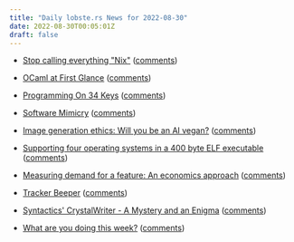 ```yaml
---
title: "Daily lobste.rs News for 2022-08-30"
date: 2022-08-30T00:05:01Z
draft: false
---
```






- [Stop calling everything "Nix"](https://www.haskellforall.com/2022/08/stop-calling-everything-nix.html)
  ([comments](https://lobste.rs/s/nvyntx/stop_calling_everything_nix))



- [OCaml at First Glance](https://batsov.com/articles/2022/08/29/ocaml-at-first-glance/)
  ([comments](https://lobste.rs/s/dwt32y/ocaml_at_first_glance))



- [Programming On 34 Keys](https://peppe.rs/posts/programming_on_34_keys/)
  ([comments](https://lobste.rs/s/4tv2ef/programming_on_34_keys))



- [Software Mimicry](https://www.hillelwayne.com/post/software-mimicry/)
  ([comments](https://lobste.rs/s/lxea3m/software_mimicry))



- [Image generation ethics: Will you be an AI vegan?](https://simonwillison.net/2022/Aug/29/stable-diffusion/#ai-vegan)
  ([comments](https://lobste.rs/s/kxqvam/image_generation_ethics_will_you_be_ai))



- [Supporting four operating systems in a 400 byte ELF executable](https://justine.lol/sizetricks/#elf)
  ([comments](https://lobste.rs/s/40mcmq/supporting_four_operating_systems_400))



- [Measuring demand for a feature: An economics approach](https://austinhenley.com/blog/measuringdemand.html)
  ([comments](https://lobste.rs/s/llp7yu/measuring_demand_for_feature_economics))



- [Tracker Beeper](https://berthub.eu/articles/posts/tracker-beeper/)
  ([comments](https://lobste.rs/s/vcsjfx/tracker_beeper))



- [Syntactics' CrystalWriter - A Mystery and an Enigma](https://computeradsfromthepast.substack.com/p/syntactics-crystalwriter)
  ([comments](https://lobste.rs/s/3uwmey/syntactics_crystalwriter_mystery))



- [What are you doing this week?]()
  ([comments](https://lobste.rs/s/6gtsos/what_are_you_doing_this_week))



